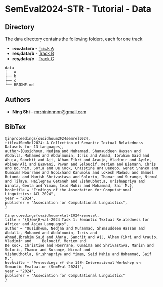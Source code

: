 # SemEval2024-STR - Tutorial - Data

## Directory
The data directory contains the following folders, each for one track:
+ **res/data/a** - [Track A](https://github.com/semantic-textual-relatedness/Semantic_Relatedness_SemEval2024/tree/main/Track%20A)
+ **res/data/b** - [Track B](https://github.com/semantic-textual-relatedness/Semantic_Relatedness_SemEval2024/tree/main/Track%20B)
+ **res/data/c** - [Track C](https://github.com/semantic-textual-relatedness/Semantic_Relatedness_SemEval2024/tree/main/Track%20C)
```
data
├── a
├── b
├── c
└── README.md
```

## Authors
* **Ning Shi** - mrshininnnnn@gmail.com

## BibTex
```
@inproceedings{ousidhoum2024semrel2024,
title={SemRel2024: A Collection of Semantic Textual Relatedness Datasets for 13 Languages}, 
author={Ousidhoum, Nedjma and Muhammad, Shamsuddeen Hassan and Abdalla, Mohamed and Abdulmumin, Idris and Ahmad, Ibrahim Said and
Ahuja, Sanchit and Aji, Alham Fikri and Araujo, Vladimir and Ayele, Abinew Ali and Baswani, Pavan and Beloucif, Meriem and Biemann, Chris and Bourhim, Sofia and De Kock, Christine and Dekebo, Genet Shanko and
Oumaima Hourrane and Gopichand Kanumolu and Lokesh Madasu and Samuel Rutunda and Manish Shrivastava and Solorio, Thamar and Surange, Nirmal and Tilaye, Hailegnaw Getaneh and Vishnubhotla, Krishnapriya and Winata, Genta and Yimam, Seid Muhie and Mohammad, Saif M.},
booktitle = "Findings of the Association for Computational Linguistics: ACL 2024",
year = "2024",
publisher = "Association for Computational Linguistics",
}

@inproceedings{ousidhoum-etal-2024-semeval, 
title = "{S}em{E}val-2024 Task 1: Semantic Textual Relatedness for African and Asian Languages",
author = "Ousidhoum, Nedjma and Muhammad, Shamsuddeen Hassan and Abdalla, Mohamed and Abdulmumin, Idris and
Ahmad,Ibrahim Said and Ahuja, Sanchit and Aji, Alham Fikri and Araujo, Vladimir and     Beloucif, Meriem and
De Kock, Christine and Hourrane, Oumaima and Shrivastava, Manish and Solorio, Thamar and Surange, Nirmal and
Vishnubhotla, Krishnapriya and Yimam, Seid Muhie and Mohammad, Saif M.",
booktitle = "Proceedings of the 18th International Workshop on Semantic Evaluation (SemEval-2024)",
year = "2024",
publisher = "Association for Computational Linguistics"
}
```